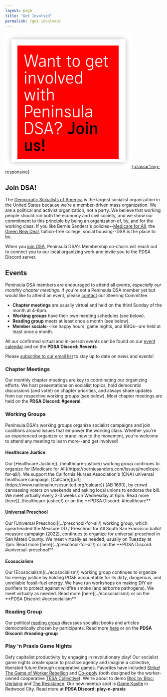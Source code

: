 ```yaml
---
layout: page
title: "Get Involved"
permalink: /get-involved/
---
```


[![Want to get involved with Peninsula DSA? Join us!](/assets/images/getinvolved.png){:class="img-responsive}](https://act.dsausa.org/donate/membership/)

<h2>Join DSA!</h2>

The [Democratic Socialists of America](https://www.dsausa.org/) is the largest socialist organization in the United States because we’re a member-driven mass organization. We are a political and activist organization, not a party. We believe that working people should run both the economy and civil society, and we show our commitment to this principle by being an organization of, by, and for the working class. If you like Bernie Sanders's policies--[Medicare for All](https://berniesanders.com/issues/medicare-for-all/), the [Green New Deal](https://berniesanders.com/issues/green-new-deal/), tuition-free college, social housing--DSA is the place to be.

When you [join DSA](https://www.dsausa.org/join), Peninsula DSA's Membership co-chairs will reach out to connect you to our local organizing work and invite you to the PDSA Discord server.

<h2>Events</h2>

Peninsula DSA members are encouraged to attend all events, _especially our monthly chapter meetings_. If you're not a Peninsula DSA member yet but would like to attend an event, please [contact](mailto:info@peninsuladsa.org) our Steering Committee. 

* **Chapter meetings** are usually virtual and held on the third Sunday of the month at 4-6pm.
* **Working groups** have their own meeting schedules (see below).
* **Reading group** meets at least once a month (see below).
* **Member socials**--like happy hours, game nights, and BBQs--are held at least once a month.

All our confirmed virtual and in-person events can be found on our [event calendar](../calendar) and on the **PDSA Discord: #events**

Please [subscribe to our email list](http://eepurl.com/cNwNHH) to stay up to date on news and events!

<h3>Chapter Meetings</h3>

Our monthly chapter meetings are key to coordinating our organizing efforts. We host presentations on socialist topics, hold democratic discussions (and vote!) on chapter priorities, and always share updates from our respective working groups (see below). Most chapter meetings are held on the **PDSA Discord: #general**.

<h3>Working Groups</h3>

Peninsula DSA's working groups organize socialist campaigns and join coalitions around issues that empower the working class. Whether you're an experienced organizer or brand-new to the movement, you're welcome to attend any meeting to learn more--and get involved!

<h4>Healthcare Justice</h4>
Our [Healthcare Justice](../healthcare-justice/) working group continues to organize for [Medicare for All](https://berniesanders.com/issues/medicare-for-all/). We support the California Nurses Association's (CNA) universal healthcare campaign, [CalCare]([url](https://www.nationalnursesunited.org/calcare)) (AB 1690), by crowd canvassing voters on weekends and asking local unions to endorse the bill. We meet virtually every 2-3 weeks on Wednesday at 6pm. Read more [here](../healthcare-justice/) or on the **PDSA Discord: #healthcare**

<h4>Universal Preschool</h4>
Our [Universal Preschool](../preschool-for-all/) working group, which spearheaded the Measure DD / Preschool for All South San Francisco ballot measure campaign (2022), continues to organize for universal preschool in San Mateo County. We meet virtually as needed, usually on Tuesday at 7pm. Read more [here](../preschool-for-all/) or on the **PDSA Discord: #universal-preschool**

<h4>Ecosocialism</h4>
Our [Ecosocialism](../ecosocialism/) working group continues to organize for energy justice by holding PG&E accountable for its dirty, dangerous, and unreliable fossil-fuel energy. We have run workshops on making DIY air purifiers to protect against wildfire smoke (and airborne pathogens). We meet virtually as needed. Read more [here](../ecosocialism/) or on the **PDSA Discord: #ecosocialism**

<h3>Reading Group</h3>

Our political [reading group](../political-reading/) discusses socialist books and articles democratically chosen by participants. Read more [here](../political-reading/) or on the **PDSA Discord: #reading-group**

<h3>Play 'n Praxis Game Nights</h3>

Defy capitalist productivity by engaging in revolutionary play! Our socialist game nights create space to practice agency and imagine a collective, liberated future through cooperative games. Favorites have included [Strike! The Game of Worker Rebellion](https://www.youtube.com/watch?v=PnrHK85kcnk) and [Co-opoly](https://store.tesacollective.com/products/co-opoly-the-game-of-co-operatives) (both designed by the worker-owned cooperative [TESA Collective](https://www.tesacollective.com/)). We're about to demo [Bloc by Bloc: Uprising](https://www.youtube.com/watch?v=MR85Umxxb6I) and [The Resistance](https://boardgamegeek.com/boardgame/41114/resistance). Our new meetup spot is [Game Kastle]([https://gamekastle.myshopify.com/pages/game-kastle-redwood-city](https://gamekastle.myshopify.com/pages/game-kastle-redwood-city)) in Redwood City. Read more at **PDSA Discord: play-n-praxis**
